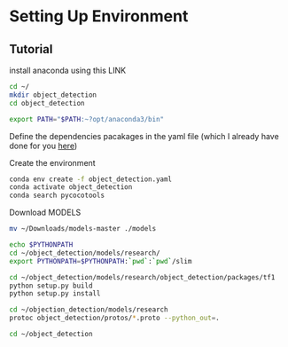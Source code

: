 # Setting Up Environment
## Tutorial

install anaconda using this LINK
```bash
cd ~/
mkdir object_detection
cd object_detection

export PATH="$PATH:~?opt/anaconda3/bin"
```

Define the dependencies pacakages in the yaml file
(which I already have done for you [here](https://github.com/holyjen123/CustomDetector/blob/master/env_setting/objection_detection.yaml))

Create the environment
```bash
conda env create -f object_detection.yaml
conda activate object_detection
conda search pycocotools
```

Download MODELS
```bash
mv ~/Downloads/models-master ./models

echo $PYTHONPATH 
cd ~/object_detection/models/research/
export PYTHONPATH=$PYTHONPATH:`pwd`:`pwd`/slim 

cd ~/object_detection/models/research/object_detection/packages/tf1
python setup.py build
python setup.py install

cd ~/objection_detection/models/research
protoc object_detection/protos/*.proto --python_out=.

cd ~/object_detection
```
